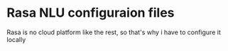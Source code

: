 # Rasa NLU configuraion files

Rasa is no cloud platform like the rest, so that's why i have to configure it locally